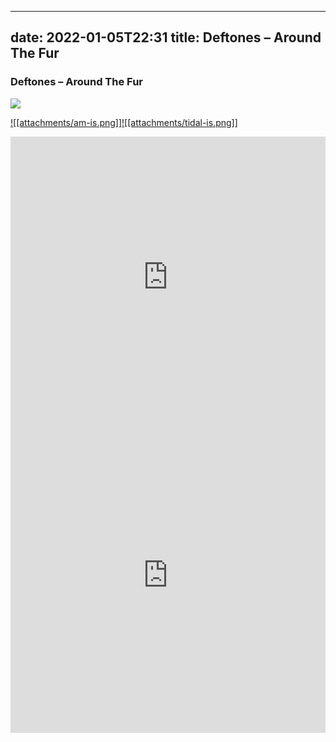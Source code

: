 
---
date: 2022-01-05T22:31
title: Deftones – Around The Fur
---
### Deftones – Around The Fur
[![](https://img.discogs.com/C0jkI9i8Oumas9E3QrJSLUWjrk4=/fit-in/600x604/filters:strip_icc():format(jpeg):mode_rgb():quality(90)/discogs-images/R-2873079-1640881265-7977.jpeg.jpg)][1] 

[1]: https://www.discogs.com/release/2873079
[2]: https://music.apple.com/us/album/1099843198
[3]: https://listen.tidal.com/album/68626944

[![[attachments/am-is.png]]][2][![[attachments/tidal-is.png]]][3]

<iframe allow="autoplay *; encrypted-media *; fullscreen *" frameborder="0" height="450" style="width:100%;max-width:660px;overflow:hidden;background:transparent;" sandbox="allow-forms allow-popups allow-same-origin allow-scripts allow-storage-access-by-user-activation allow-top-navigation-by-user-activation" src="https://embed.music.apple.com/us/album/turn-blue/1099843198"></iframe>
<div style="position: relative; padding-bottom: 100%; height: 0; overflow: hidden; max-width: 100%;"><iframe src="https://embed.tidal.com/albums/68626944?layout=gridify" frameborder= "0" allowfullscreen style="position: absolute; top: 0; left: 0; width: 100%; height: 1px; min-height: 100%; margin: 0 auto;"></iframe></div>